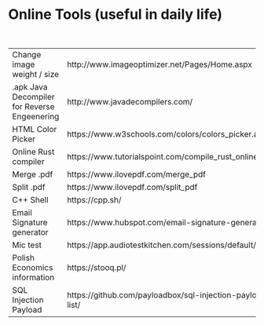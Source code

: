 # Online Tools (useful in daily life)
<br>

<table>
  <tr>
    <td>Change image weight / size</td><td>http://www.imageoptimizer.net/Pages/Home.aspx</td>
  </tr>
  
  <tr>
    <td>.apk Java Decompiler for Reverse Engeenering</td>
    <td>http://www.javadecompilers.com/</td>
  </tr>
    
  <tr>
    <td>HTML Color Picker</td>
    <td>https://www.w3schools.com/colors/colors_picker.asp</td>
  </tr>
  
  <tr>
    <td>Online Rust compiler</td>
    <td>https://www.tutorialspoint.com/compile_rust_online.php</td>
  </tr>
    
  <tr>
    <td>Merge .pdf</td>
    <td>https://www.ilovepdf.com/merge_pdf</td>
  </tr>
    
  <tr>
    <td>Split .pdf</td>
    <td>https://www.ilovepdf.com/split_pdf</td>
  </tr>
  
  <tr>
    <td>C++ Shell</td>
    <td>https://cpp.sh/</td>
  </tr>
  
  <tr>
    <td>Email Signature generator</td>
    <td>https://www.hubspot.com/email-signature-generator</td>
  </tr>
  
  <tr>
    <td>Mic test</td>
    <td>https://app.audiotestkitchen.com/sessions/default/search</td>
  </tr>
  
  <tr>
    <td>Polish Economics information</td>
    <td>https://stooq.pl/</td>
  </tr>
    
  <tr>
    <td>SQL Injection Payload</td>
    <td>https://github.com/payloadbox/sql-injection-payload-list/</td>
  </tr>
  
</table>

